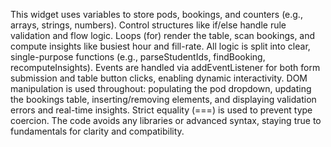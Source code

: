 
This widget uses variables to store pods, bookings, and counters (e.g., arrays, strings, numbers). 
Control structures like if/else handle rule validation and flow logic. Loops (for) render the table, 
scan bookings, and compute insights like busiest hour and fill-rate. All logic is split into 
clear, single-purpose functions (e.g., parseStudentIds, findBooking, recomputeInsights). 
Events are handled via addEventListener for both form submission and table button clicks, 
enabling dynamic interactivity. DOM manipulation is used throughout: populating the pod dropdown, 
updating the bookings table, inserting/removing elements, and displaying validation errors 
and real-time insights. Strict equality (===) is used to prevent type coercion. The code avoids 
any libraries or advanced syntax, staying true to fundamentals for clarity and compatibility.
